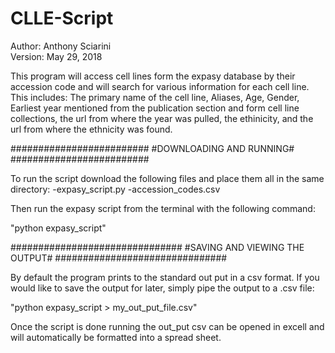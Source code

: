 # CLLE-Script

Author: Anthony Sciarini  
Version: May 29, 2018


This program will access cell lines form the expasy database by their accession code and will search for various information for each cell line. This includes:
The primary name of the cell line, Aliases, Age, Gender, Earliest year mentioned from the publication section and form cell line collections, the url from where 
the year was pulled, the ethinicity, and the url from where the ethnicity was found.

#########################
#DOWNLOADING AND RUNNING#
#########################

To run the script download the following files and place them all in the same directory: 
-expasy_script.py 
-accession_codes.csv

Then run the expasy script from the terminal with the following command:

"python expasy_script"

###############################
#SAVING AND VIEWING THE OUTPUT#
###############################

By default the program prints to the standard out put in a csv format.
If you would like to save the output for later, simply pipe the output to a .csv file:

"python expasy_script > my_out_put_file.csv"
 
Once the script is done running the out_put csv can be opened in excell and will automatically 
be formatted into a spread sheet.
